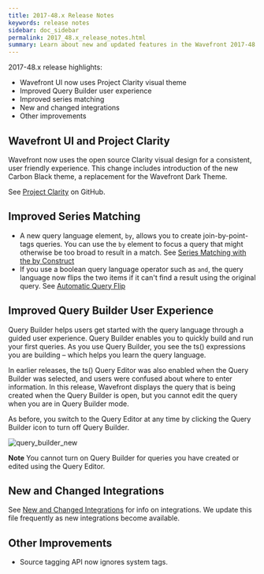 ```yaml
---
title: 2017-48.x Release Notes
keywords: release notes
sidebar: doc_sidebar
permalink: 2017_48.x_release_notes.html
summary: Learn about new and updated features in the Wavefront 2017-48.x release.
---
```


2017-48.x release highlights:
- Wavefront UI now uses Project Clarity visual theme
- Improved Query Builder user experience
- Improved series matching
- New and changed integrations
- Other improvements

## Wavefront UI and Project Clarity

Wavefront now uses the open source Clarity visual design for a consistent, user friendly experience. This change includes introduction of the new Carbon Black theme, a replacement for the Wavefront Dark Theme.

See [Project Clarity](https://vmware.github.io/clarity/) on GitHub.

## Improved Series Matching

- A new query language element, `by`, allows you to create join-by-point-tags queries. You can use the `by` element to focus a query that might otherwise be too broad to result in a match. See [Series Matching with the by Construct](query_language_series_matching.html#series-matching-with-the-by-construct)
- If you use a boolean query language operator such as `and`, the query language now flips the two items if it can't find a result using the original query. See [Automatic Query Flip](query_language_series_matching.html#automatic-query-flip)

## Improved Query Builder User Experience

Query Builder helps users get started with the query language through a guided user experience. Query Builder enables you to quickly build and run your first queries. As you use Query Builder, you see the ts() expressions you are building – which helps you learn the query language.

In earlier releases, the ts() Query Editor was also enabled when the Query Builder was selected, and users were confused about where to enter information. In this release, Wavefront displays the query that is being created when the Query Builder is open, but you cannot edit the query when you are in Query Builder mode.

As before, you switch to the Query Editor at any time by clicking the Query Builder icon to turn off Query Builder.

![query_builder_new](images/query_builder_new.png)

**Note** You cannot turn on Query Builder for queries you have created or edited using the Query Editor.

## New and Changed Integrations

See [New and Changed Integrations](integrations_new_changed.html) for info on integrations. We update this file frequently as new integrations become available.

## Other Improvements

- Source tagging API now ignores system tags.
